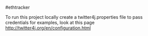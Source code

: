 #ethtracker

To run this project locally create a twitter4j.properties file to pass credentials
for examples, look at this page http://twitter4j.org/en/configuration.html
